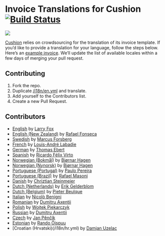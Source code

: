 # Invoice Translations for Cushion [![Build Status](https://travis-ci.org/cushion/invoice-translations.svg?branch=master)](https://travis-ci.org/cushion/invoice-translations)

![](https://s3.amazonaws.com/cushionapp-marketing-assets/uploads/invoicing-github.png)

[Cushion](http://cushionapp.com) relies on crowdsourcing for the translation of its invoice template. If you’d like to provide a translation for your language, follow the steps below. Here’s an [example invoice](https://www.dropbox.com/s/bj3hi0cwf3jy83n/cushion-invoice.pdf?dl=0). We’ll update the list of available locales within a few days of merging your pull request.

## Contributing

1. Fork the repo.
2. Duplicate [/i18n/en.yml](/i18n/en.yml) and translate.
3. Add yourself to the Contributors list.
4. Create a new Pull Request.

## Contributors

- [English](/i18n/en.yml) by [Larry Fox](https://github.com/larryfox)
- [English (New Zealand)](/i18n/en-nz.yml) by [Rafael Fonseca](https://github.com/rafaelmagu)
- [Swedish](/i18n/sv.yml) by [Marcus Forsberg](https://github.com/marcusforsberg)
- [French](/i18n/fr.yml) by [Louis-André Labadie](https://github.com/L-A)
- [German](/i18n/de.yml) by [Thomas Ebert](https://github.com/te-online)
- [Spanish](/i18n/es.yml) by [Ricardo Félix Virto](https://github.com/riki-felix)
- [Norwegian (Bokmål)](/i18n/no-nb.yml) by [Bjørnar Hagen](https://github.com/bearhagen)
- [Norwegian (Nynorsk)](/i18n/no-ny.yml) by [Bjørnar Hagen](https://github.com/bearhagen)
- [Portuguese (Portugal)](/i18n/pt-pt.yml) by [Paulo Pereira](https://github.com/paulozoom)
- [Portuguese (Brazil)](/i18n/pt-br.yml) by [Rafael Masoni](https://github.com/rmasoni)
- [Danish](/i18n/da.yml) by [Chriztian Steinmeier](https://github.com/greystate)
- [Dutch (Netherlands)](/i18n/nl-nl.yml) by [Erik Gelderblom](https://github.com/ErikFontanel)
- [Dutch (Belgium)](/i18n/nl-be.yml) by [Pieter Beulque](https://github.com/pieterbeulque)
- [Italian](/i18n/it.yml) by [Nicolò Benigni](https://github.com/ciaoben)
- [Romanian](/i18n/ro.yml) by [Dumitru Axentii](https://github.com/dumitruaxentii)
- [Polish](/i18n/pl.yml) by [Wojtek Piekarczyk](https://github.com/drunkpandabeer)
- [Russian](/i18n/ru.yml) by [Dumitru Axentii](https://github.com/dumitruaxentii)
- [Czech](/i18n/cs.yml) by [Jan Pěnčík](https://github.com/janpencik)
- [Estonian](/i18n/et.yml) by [Rando Õispuu](https://github.com/innoflyweb/)
- [Croatian (Hrvatski)(/i18n/hr.yml) by [Damjan Uzelac](https://github.com/damjanuzelac/)
